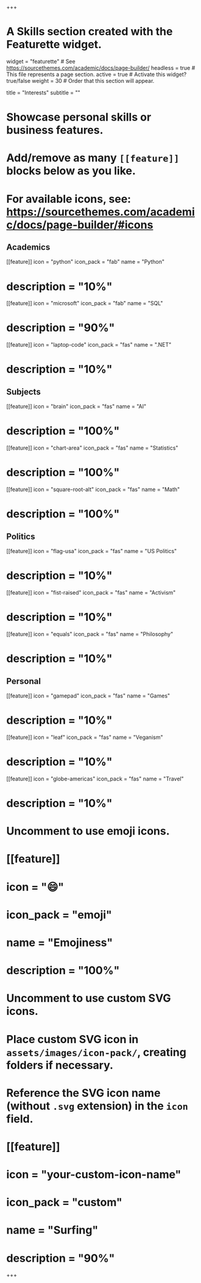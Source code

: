 +++
# A Skills section created with the Featurette widget.
widget = "featurette"  # See https://sourcethemes.com/academic/docs/page-builder/
headless = true  # This file represents a page section.
active = true  # Activate this widget? true/false
weight = 30  # Order that this section will appear.

title = "Interests"
subtitle = ""

# Showcase personal skills or business features.
# 
# Add/remove as many `[[feature]]` blocks below as you like.
# 
# For available icons, see: https://sourcethemes.com/academic/docs/page-builder/#icons

## Academics ##


[[feature]]
  icon = "python"
  icon_pack = "fab"
  name = "Python"
  # description = "10%"

[[feature]]
  icon = "microsoft"
  icon_pack = "fab"
  name = "SQL"
  # description = "90%"

[[feature]]
  icon = "laptop-code"
  icon_pack = "fas"
  name = ".NET"
  # description = "10%"

## Subjects ##
 
[[feature]]
  icon = "brain"
  icon_pack = "fas"
  name = "AI"
  # description = "100%"  

[[feature]]
  icon = "chart-area"
  icon_pack = "fas"
  name = "Statistics"
  # description = "100%"  

[[feature]]
  icon = "square-root-alt"
  icon_pack = "fas"
  name = "Math"
  # description = "100%"  

## Politics ##

[[feature]]
  icon = "flag-usa"
  icon_pack = "fas"
  name = "US Politics"
  # description = "10%"

[[feature]]
  icon = "fist-raised"
  icon_pack = "fas"
  name = "Activism"
  # description = "10%"

[[feature]]
  icon = "equals"
  icon_pack = "fas"
  name = "Philosophy"
  # description = "10%"

## Personal ##

[[feature]]
  icon = "gamepad"
  icon_pack = "fas"
  name = "Games"
  # description = "10%"

[[feature]]
  icon = "leaf"
  icon_pack = "fas"
  name = "Veganism"
  # description = "10%"

[[feature]]
  icon = "globe-americas"
  icon_pack = "fas"
  name = "Travel"
  # description = "10%"

# Uncomment to use emoji icons.
# [[feature]]
#  icon = ":smile:"
#  icon_pack = "emoji"
#  name = "Emojiness"
#  description = "100%"  

# Uncomment to use custom SVG icons.
# Place custom SVG icon in `assets/images/icon-pack/`, creating folders if necessary.
# Reference the SVG icon name (without `.svg` extension) in the `icon` field.
# [[feature]]
#  icon = "your-custom-icon-name"
#  icon_pack = "custom"
#  name = "Surfing"
#  description = "90%"

+++
